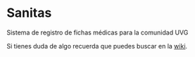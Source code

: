 # Sanitas
Sistema de registro de fichas médicas para la comunidad UVG

Si tienes duda de algo recuerda que puedes buscar en la [wiki](wiki/README.md).
